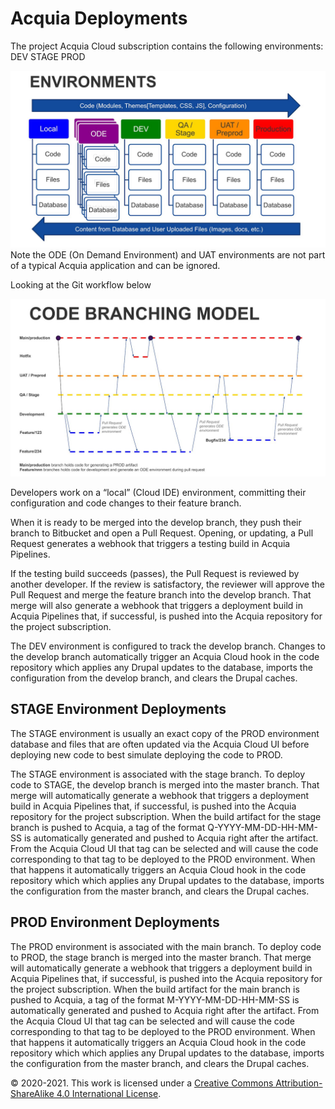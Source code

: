 # Acquia Deployments

The project Acquia Cloud subscription contains the following environments: DEV STAGE PROD

![Environments Diagram](./media/xxRlOe/image1.jpg)
Note the ODE (On Demand Environment) and UAT environments are not part of a typical Acquia application and can be ignored.

Looking at the Git workflow below

![Code Branching Model](./media/xxRlOe/image2.jpg)

Developers work on a “local” (Cloud IDE) environment, committing their configuration and code changes to their feature branch.

When it is ready to be merged into the develop branch, they push their branch to Bitbucket and open a Pull Request. Opening, or updating, a Pull Request generates a webhook that triggers a testing build in Acquia Pipelines.

If the testing build succeeds (passes), the Pull Request is reviewed by another developer. If the review is satisfactory, the reviewer will approve the Pull Request and merge the feature branch into the develop branch. That merge will also generate a webhook that triggers a deployment build in Acquia Pipelines that, if successful, is pushed into the Acquia repository for the project subscription.

The DEV environment is configured to track the develop branch. Changes to the develop branch automatically trigger an Acquia Cloud hook in the code repository which applies any Drupal updates to the database, imports the configuration from the develop branch, and clears the Drupal caches.

## STAGE Environment Deployments

The STAGE environment is usually an exact copy of the PROD environment database and files that are often updated via the Acquia Cloud UI before deploying new code to best simulate deploying the code to PROD.

The STAGE environment is associated with the stage branch. To deploy code to STAGE, the develop branch is merged into the master branch. That merge will automatically generate a webhook that triggers a deployment build in Acquia Pipelines that, if successful, is pushed into the Acquia repository for the project subscription. When the build artifact for the stage branch is pushed to Acquia, a tag of the format Q-YYYY-MM-DD-HH-MM-SS is automatically generated and pushed to Acquia right after the artifact. From the Acquia Cloud UI that tag can be selected and will cause the code corresponding to that tag to be deployed to the PROD environment. When that happens it automatically triggers an Acquia Cloud hook in the code repository which which applies any Drupal updates to the database, imports the configuration from the master branch, and clears the Drupal caches.

## PROD Environment Deployments

The PROD environment is associated with the main branch. To deploy code to PROD, the stage branch is merged into the master branch. That merge will automatically generate a webhook that triggers a deployment build in Acquia Pipelines that, if successful, is pushed into the Acquia repository for the project subscription. When the build artifact for the main branch is pushed to Acquia, a tag of the format M-YYYY-MM-DD-HH-MM-SS is automatically generated and pushed to Acquia right after the artifact. From the Acquia Cloud UI that tag can be selected and will cause the code corresponding to that tag to be deployed to the PROD environment. When that happens it automatically triggers an Acquia Cloud hook in the code repository which which applies any Drupal updates to the database, imports the configuration from the master branch, and clears the Drupal caches.

© 2020-2021. This work is licensed under a [Creative Commons Attribution-ShareAlike 4.0 International License](http://creativecommons.org/licenses/by-sa/4.0/).
